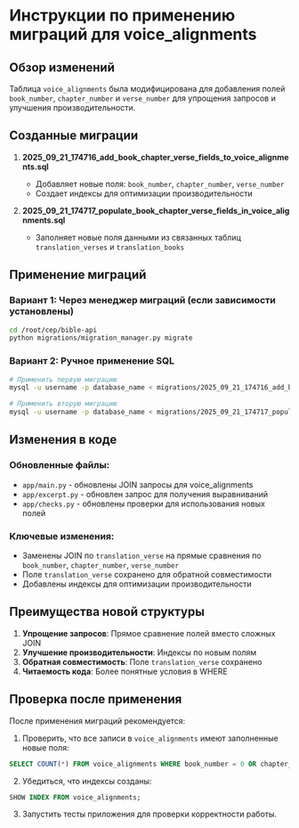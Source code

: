 # Инструкции по применению миграций для voice_alignments

## Обзор изменений

Таблица `voice_alignments` была модифицирована для добавления полей `book_number`, `chapter_number` и `verse_number` для упрощения запросов и улучшения производительности.

## Созданные миграции

1. **2025_09_21_174716_add_book_chapter_verse_fields_to_voice_alignments.sql**
   - Добавляет новые поля: `book_number`, `chapter_number`, `verse_number`
   - Создает индексы для оптимизации производительности

2. **2025_09_21_174717_populate_book_chapter_verse_fields_in_voice_alignments.sql**
   - Заполняет новые поля данными из связанных таблиц `translation_verses` и `translation_books`

## Применение миграций

### Вариант 1: Через менеджер миграций (если зависимости установлены)
```bash
cd /root/cep/bible-api
python migrations/migration_manager.py migrate
```

### Вариант 2: Ручное применение SQL
```bash
# Применить первую миграцию
mysql -u username -p database_name < migrations/2025_09_21_174716_add_book_chapter_verse_fields_to_voice_alignments.sql

# Применить вторую миграцию
mysql -u username -p database_name < migrations/2025_09_21_174717_populate_book_chapter_verse_fields_in_voice_alignments.sql
```

## Изменения в коде

### Обновленные файлы:
- `app/main.py` - обновлены JOIN запросы для voice_alignments
- `app/excerpt.py` - обновлен запрос для получения выравниваний
- `app/checks.py` - обновлены проверки для использования новых полей

### Ключевые изменения:
- Заменены JOIN по `translation_verse` на прямые сравнения по `book_number`, `chapter_number`, `verse_number`
- Поле `translation_verse` сохранено для обратной совместимости
- Добавлены индексы для оптимизации производительности

## Преимущества новой структуры

1. **Упрощение запросов**: Прямое сравнение полей вместо сложных JOIN
2. **Улучшение производительности**: Индексы по новым полям
3. **Обратная совместимость**: Поле `translation_verse` сохранено
4. **Читаемость кода**: Более понятные условия в WHERE

## Проверка после применения

После применения миграций рекомендуется:

1. Проверить, что все записи в `voice_alignments` имеют заполненные новые поля:
```sql
SELECT COUNT(*) FROM voice_alignments WHERE book_number = 0 OR chapter_number = 0 OR verse_number = 0;
```

2. Убедиться, что индексы созданы:
```sql
SHOW INDEX FROM voice_alignments;
```

3. Запустить тесты приложения для проверки корректности работы.
